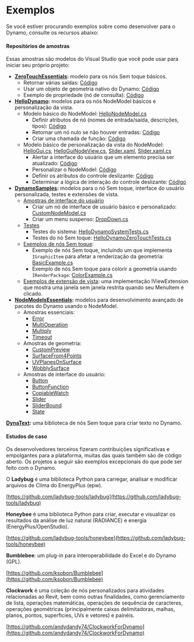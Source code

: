 # Exemplos

Se você estiver procurando exemplos sobre como desenvolver para o Dynamo, consulte os recursos abaixo:

#### Repositórios de amostras <a href="#sample-repositories" id="sample-repositories"></a>

Essas amostras são modelos do Visual Studio que você pode usar para iniciar seu próprio projeto:

* [**ZeroTouchEssentials**](https://github.com/DynamoDS/ZeroTouchEssentials)**:** modelo para os nós Sem toque básicos.
  * Retornar várias saídas: [Código](https://github.com/teocomi/HelloDynamo/blob/6c5333d731d58043c12e84cd3244cdbafbe74934/HelloDynamo/HelloNodeModel/HelloNodeModel.cs#L15-L24)
  * Usar um objeto de geometria nativo do Dynamo: [Código](https://github.com/DynamoDS/ZeroTouchEssentials/blob/9917fd8159afc9e7bdb2944c960155a496e0b2dc/ZeroTouchEssentials/ZeroTouchEssentials.cs#L86-L89)
  * Exemplo de propriedade (nó de consulta): [Código](https://github.com/DynamoDS/ZeroTouchEssentials/blob/9917fd8159afc9e7bdb2944c960155a496e0b2dc/ZeroTouchEssentials/ZeroTouchEssentials.cs#L48)
* [**HelloDynamo**](https://github.com/teocomi/HelloDynamo)**:** modelos para os nós NodeModel básicos e personalização da vista.
  * Modelo básico do NodeModel: [HelloNodeModel.cs](https://github.com/teocomi/HelloDynamo/blob/master/HelloDynamo/HelloNodeModel/HelloNodeModel.cs)
    * Definir atributos de nó (nomes de entrada/saída, descrições, tipos): [Código](https://github.com/teocomi/HelloDynamo/blob/6c5333d731d58043c12e84cd3244cdbafbe74934/HelloDynamo/HelloNodeModel/HelloNodeModel.cs#L15)
    * Retornar um nó nulo se não houver entradas: [Código](https://github.com/teocomi/HelloDynamo/blob/6c5333d731d58043c12e84cd3244cdbafbe74934/HelloDynamo/HelloNodeModel/HelloNodeModel.cs#L34-L36)
    * Criar uma chamada de função: [Código](https://github.com/teocomi/HelloDynamo/blob/6c5333d731d58043c12e84cd3244cdbafbe74934/HelloDynamo/HelloNodeModel/HelloNodeModel.cs#L39)
  * Modelo básico de personalização da vista do NodeModel: [HelloGui.cs](https://github.com/teocomi/HelloDynamo/blob/master/HelloDynamo/HelloNodeModel/HelloGui.cs), [HelloGuiNodeView.cs](https://github.com/teocomi/HelloDynamo/blob/master/HelloDynamo/HelloNodeModel/HelloGuiNodeView.cs), [Slider.xaml](https://github.com/teocomi/HelloDynamo/blob/master/HelloDynamo/HelloNodeModel/Slider.xaml), [Slider.xaml.cs](https://github.com/teocomi/HelloDynamo/blob/master/HelloDynamo/HelloNodeModel/Slider.xaml.cs)
    * Alertar a interface do usuário que um elemento precisa ser atualizado: [Código](https://github.com/teocomi/HelloDynamo/blob/6c5333d731d58043c12e84cd3244cdbafbe74934/HelloDynamo/HelloNodeModel/HelloGui.cs#L27)
    * Personalizar o NodeModel: [Código](https://github.com/teocomi/HelloDynamo/blob/6c5333d731d58043c12e84cd3244cdbafbe74934/HelloDynamo/HelloNodeModel/HelloGuiNodeView.cs#L11)
    * Definir os atributos do controle deslizante: [Código](https://github.com/teocomi/HelloDynamo/blob/6c5333d731d58043c12e84cd3244cdbafbe74934/HelloDynamo/HelloNodeModel/Slider.xaml#L10)
    * Determinar a lógica de interação do controle deslizante: [Código](https://github.com/teocomi/HelloDynamo/blob/master/HelloDynamo/HelloNodeModel/Slider.xaml.cs)
* [**DynamoSamples**](https://github.com/DynamoDS/DynamoSamples)**:** modelos para o nó Sem toque, interface do usuário personalizada, testes e extensões de vista.
  * [Amostras de interface do usuário](https://github.com/DynamoDS/DynamoSamples/tree/master/src/SampleLibraryUI)
    * Criar um nó de interface de usuário básico e personalizado: [CustomNodeModel.cs](https://github.com/DynamoDS/DynamoSamples/blob/master/src/SampleLibraryUI/Examples/CustomNodeModel.cs)
    * Criar um menu suspenso: [DropDown.cs](https://github.com/DynamoDS/DynamoSamples/blob/master/src/SampleLibraryUI/Examples/DropDown.cs)
  * [Testes](https://github.com/DynamoDS/DynamoSamples/tree/master/src/SampleLibraryTests)
    * Testes do sistema: [HelloDynamoSystemTests.cs](https://github.com/DynamoDS/DynamoSamples/blob/master/src/SampleLibraryTests/HelloDynamoSystemTests.cs)
    * Testes do nó Sem toque: [HelloDynamoZeroTouchTests.cs](https://github.com/DynamoDS/DynamoSamples/blob/master/src/SampleLibraryTests/HelloDynamoZeroTouchTests.cs)
  * [Exemplos de nós Sem toque](https://github.com/DynamoDS/DynamoSamples/tree/master/src/SampleLibraryZeroTouch/Examples):
    * Exemplo de nós Sem toque, incluindo um que implementa `IGraphicItem` para afetar a renderização da geometria: [BasicExample.cs](https://github.com/DynamoDS/DynamoSamples/blob/master/src/SampleLibraryZeroTouch/Examples/BasicExample.cs)
    * Exemplo de nós Sem toque para colorir a geometria usando `IRenderPackage`: [ColorExample.cs](https://github.com/DynamoDS/DynamoSamples/blob/master/src/SampleLibraryZeroTouch/Examples/ColorExample.cs)
  * [Exemplos de extensão de vista](https://github.com/DynamoDS/DynamoSamples/tree/master/src/SampleViewExtension): uma implementação IViewExtension que mostra uma janela sem janela restrita quando seu MenuItem é clicado.
* [**NodeModelsEssentials**](https://github.com/nonoesp/DynamoNodeModelsEssentials)**:** modelos para desenvolvimento avançado de pacotes do Dynamo usando o NodeModel.
  * Amostras essenciais:
    * [Error](https://github.com/nonoesp/DynamoNodeModelsEssentials/blob/master/src/Essentials/NodeModelsEssentials/EssentialsError.cs)
    * [MultiOperation](https://github.com/nonoesp/DynamoNodeModelsEssentials/blob/master/src/Essentials/NodeModelsEssentials/EssentialsMultiOperation.cs)
    * [Multiply](https://github.com/nonoesp/DynamoNodeModelsEssentials/blob/master/src/Essentials/NodeModelsEssentials/EssentialsMultiply.cs)
    * [Timeout](https://github.com/nonoesp/DynamoNodeModelsEssentials/blob/master/src/Essentials/NodeModelsEssentials/EssentialsTimeout.cs)
  * Amostras de geometria:
    * [CustomPreview](https://github.com/nonoesp/DynamoNodeModelsEssentials/blob/master/src/Essentials/NodeModelsEssentials/GeometryCustomPreview.cs)
    * [SurfaceFrom4Points](https://github.com/nonoesp/DynamoNodeModelsEssentials/blob/master/src/Essentials/NodeModelsEssentials/GeometrySurfaceFrom4Points.cs)
    * [UVPlanesOnSurface](https://github.com/nonoesp/DynamoNodeModelsEssentials/blob/master/src/Essentials/NodeModelsEssentials/GeometryUVPlanesOnSurface.cs)
    * [WobblySurface](https://github.com/nonoesp/DynamoNodeModelsEssentials/blob/master/src/Essentials/NodeModelsEssentials/GeometryWobblySurface.cs)
  * Amostras de interface do usuário:
    * [Button](https://github.com/nonoesp/DynamoNodeModelsEssentials/blob/master/src/Essentials/NodeModelsEssentials/UIButton.cs)
    * [ButtonFunction](https://github.com/nonoesp/DynamoNodeModelsEssentials/blob/master/src/Essentials/NodeModelsEssentials/UIButtonFunction.cs)
    * [CopiableWatch](https://github.com/nonoesp/DynamoNodeModelsEssentials/blob/master/src/Essentials/NodeModelsEssentials/UICopyableWatch.cs)
    * [Slider](https://github.com/nonoesp/DynamoNodeModelsEssentials/blob/master/src/Essentials/NodeModelsEssentials/UISlider.cs)
    * [SliderBound](https://github.com/nonoesp/DynamoNodeModelsEssentials/blob/master/src/Essentials/NodeModelsEssentials/UISliderBound.cs)
    * [State](https://github.com/nonoesp/DynamoNodeModelsEssentials/blob/master/src/Essentials/NodeModelsEssentials/UIState.cs)

[**DynaText**](https://github.com/DynamoDS/DynamoText)**:** uma biblioteca de nós Sem toque para criar texto no Dynamo.

#### Estudos de caso <a href="#case-studies" id="case-studies"></a>

Os desenvolvedores terceiros fizeram contribuições significativas e empolgantes para a plataforma, muitas das quais também são de código aberto. Os projetos a seguir são exemplos excepcionais do que pode ser feito com o Dynamo.

O **Ladybug** é uma biblioteca Python para carregar, analisar e modificar arquivos de Clima do EnergyPlus (epw).

[https://github.com/ladybug-tools/ladybug](https://github.com/ladybug-tools/ladybug)

**Honeybee** é uma biblioteca Python para criar, executar e visualizar os resultados da análise de luz natural (RADIANCE) e energia (EnergyPlus/OpenStudio).

[https://github.com/ladybug-tools/honeybee](https://github.com/ladybug-tools/honeybee)

**Bumblebee**: um plug-in para interoperabilidade do Excel e do Dynamo (GPL).

[https://github.com/ksobon/Bumblebee](https://github.com/ksobon/Bumblebee)

**Clockwork** é uma coleção de nós personalizados para atividades relacionadas ao Revit, bem como outras finalidades, como gerenciamento de lista, operações matemáticas, operações de sequência de caracteres, operações geométricas (principalmente caixas delimitadoras, malhas, planos, pontos, superfícies, UVs e vetores) e painéis.

[https://github.com/andydandy74/ClockworkForDynamo](https://github.com/andydandy74/ClockworkForDynamo)
